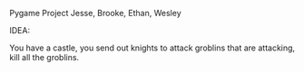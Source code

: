 Pygame Project
Jesse, Brooke, Ethan, Wesley


IDEA:

You have a castle, you send out knights to attack groblins that are attacking, kill all the groblins.
